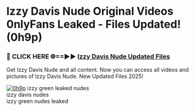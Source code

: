 # Izzy Davis Nude Original Videos 0nlyFans Leaked - Files Updated! (0h9p)

<h3>🔴 CLICK HERE 🌐==►► <a href="https://tinyurl.com/4mcuefdz" rel="nofollow">Izzy Davis Nude Updated Files</a></h3>

Get Izzy Davis Nude and all content. Now you can access all videos and pictures of Izzy Davis Nude. New Updated Files 2025!

[![0h9p](https://i.imgur.com/StAQSOY.gif)](https://tinyurl.com/4mcuefdz)
izzy green leaked nudes<br>
izzy davis nudes<br>
izzy green nudes leaked